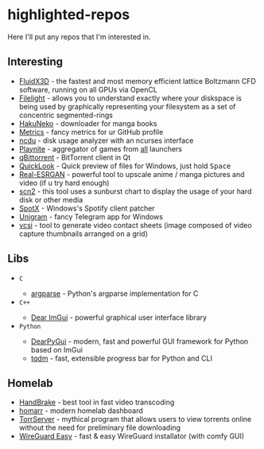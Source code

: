 # highlighted-repos

Here I'll put any repos that I'm interested in.

## Interesting <div id="auto-sort-start"/>
- [FluidX3D](https://github.com/ProjectPhysX/FluidX3D) - the fastest and most memory efficient lattice Boltzmann CFD software, running on all GPUs via OpenCL
- [Filelight](https://github.com/KDE/filelight) - allows you to understand exactly where your diskspace is being used by graphically representing your filesystem as a set of concentric segmented-rings
- [HakuNeko](https://github.com/manga-download/hakuneko) - downloader for manga books
- [Metrics](https://github.com/lowlighter/metrics) - fancy metrics for ur GitHub profile
- [ncdu](https://github.com/Efreak/ncdu) - disk usage analyzer with an ncurses interface
- [Playnite](https://github.com/JosefNemec/Playnite) - aggregator of games from [all](https://playnite.link/addons.html) launchers
- [qBittorrent](https://github.com/qbittorrent/qBittorrent) - BitTorrent client in Qt
- [QuickLook](https://github.com/QL-Win/QuickLook) - Quick preview of files for Windows, just hold <kbd>Space</kbd>
- [Real-ESRGAN](https://github.com/xinntao/Real-ESRGAN) - powerful tool to upscale anime / manga pictures and video (if u try hard enough)
- [scn2](http://www.steffengerlach.de/freeware/) - this tool uses a sunburst chart to display the usage of your hard disk or other media
- [SpotX](https://github.com/SpotX-Official/SpotX) - Windows's Spotify client patcher
- [Unigram](https://github.com/UnigramDev/Unigram) - fancy Telegram app for Windows
- [vcsi](https://github.com/amietn/vcsi) - tool to generate video contact sheets (image composed of video capture thumbnails arranged on a grid)
<div id="auto-sort-end"/>
  
## Libs 
- `C` <div id="auto-sort-start"/>
  - [argparse](https://github.com/cofyc/argparse) - Python's argparse implementation for C
- `C++` <div id="auto-sort-end"/><div id="auto-sort-start"/>
  - [Dear ImGui](https://github.com/ocornut/imgui) - powerful graphical user interface library
- `Python` <div id="auto-sort-end"/><div id="auto-sort-start"/>
  - [DearPyGui](https://github.com/hoffstadt/DearPyGui) - modern, fast and powerful GUI framework for Python based on ImGui
  - [tqdm](https://github.com/tqdm/tqdm) - fast, extensible progress bar for Python and CLI
<div id="auto-sort-end"/>
  
## Homelab <div id="auto-sort-start"/>
- [HandBrake](https://github.com/HandBrake/HandBrake) - best tool in fast video transcoding
- [homarr](https://github.com/ajnart/homarr) - modern homelab dashboard
- [TorrServer](https://github.com/YouROK/TorrServer) - mythical program that allows users to view torrents online without the need for preliminary file downloading
- [WireGuard Easy](https://github.com/wg-easy/wg-easy) - fast & easy WireGuard installator (with comfy GUI)
<div id="auto-sort-end"/>
